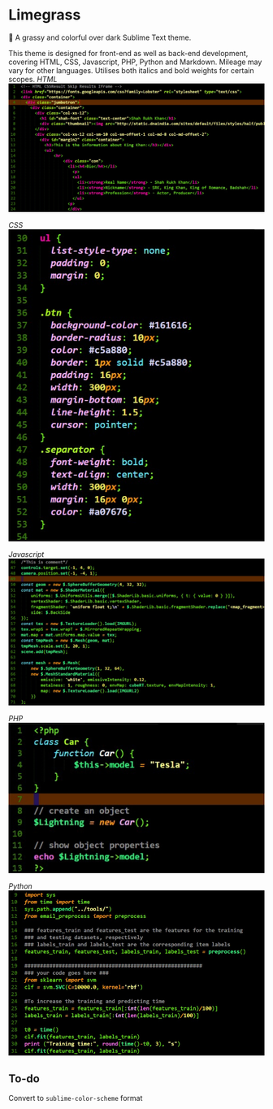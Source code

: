 # Limegrass
🌱 A grassy and colorful over dark Sublime Text theme.

This theme is designed for front-end as well as back-end development, covering HTML, CSS, Javascript, PHP, Python and Markdown. Mileage may vary for other languages. Utilises both italics and bold weights for certain scopes.
*HTML*
![HTML preview screenshot](html.jpeg)


*CSS*
![CSS preview screenshot](css.jpeg)


*Javascript*
![Javascript preview screenshot](js.jpeg)


*PHP*
![PHP preview screenshot](php.jpeg)


*Python*
![Python preview screenshot](python.jpeg)


## To-do

Convert to `sublime-color-scheme` format
